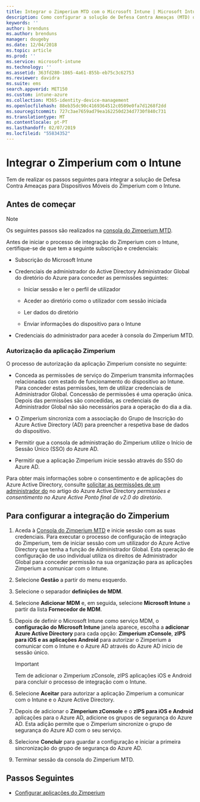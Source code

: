 ```yaml
---
title: Integrar o Zimperium MTD com o Microsoft Intune | Microsoft Intune
description: Como configurar a solução de Defesa Contra Ameaças (MTD) do Zimperium com o Microsoft Intune para controlar o acesso aos seus recursos empresariais a partir de dispositivos móveis.
keywords: ''
author: brenduns
ms.author: brenduns
manager: dougeby
ms.date: 12/04/2018
ms.topic: article
ms.prod: ''
ms.service: microsoft-intune
ms.technology: ''
ms.assetid: 363fd280-1865-4a61-855b-eb75c3c62753
ms.reviewer: davidra
ms.suite: ems
search.appverid: MET150
ms.custom: intune-azure
ms.collection: M365-identity-device-management
ms.openlocfilehash: 88eb35dc90c4169364512c0509e0fa7d1268f2dd
ms.sourcegitcommit: 727c3ae7659ad79ea162250d234d7730f840c731
ms.translationtype: MT
ms.contentlocale: pt-PT
ms.lasthandoff: 02/07/2019
ms.locfileid: "55834352"
---
```

# <a name="integrate-zimperium-with-intune"></a>Integrar o Zimperium com o Intune

Tem de realizar os passos seguintes para integrar a solução de Defesa Contra Ameaças para Dispositivos Móveis do Zimperium com o Intune.

## <a name="before-you-begin"></a>Antes de começar

> [!NOTE]
> Os seguintes passos são realizados na [consola do Zimperium MTD](https://sso.zimperium.com/signon/aad/).

Antes de iniciar o processo de integração do Zimperium com o Intune, certifique-se de que tem a seguinte subscrição e credenciais:

-   Subscrição do Microsoft Intune

-   Credenciais de administrador do Active Directory Administrador Global do diretório do Azure para conceder as permissões seguintes:

    -   Iniciar sessão e ler o perfil de utilizador

    -   Aceder ao diretório como o utilizador com sessão iniciada

    -   Ler dados do diretório

    -   Enviar informações do dispositivo para o Intune

-   Credenciais do administrador para aceder à consola do Zimperium MTD.

### <a name="zimperium-app-authorization"></a>Autorização da aplicação Zimperium

O processo de autorização da aplicação Zimperium consiste no seguinte:

-   Conceda as permissões de serviço do Zimperium transmita informações relacionadas com estado de funcionamento do dispositivo ao Intune. Para conceder estas permissões, tem de utilizar credenciais de Administrador Global. Concessão de permissões é uma operação única. Depois das permissões são concedidas, as credenciais de Administrador Global não são necessários para a operação do dia a dia.

-   O Zimperium sincroniza com a associação do Grupo de Inscrição do Azure Active Directory (AD) para preencher a respetiva base de dados do dispositivo.

-   Permitir que a consola de administração do Zimperium utilize o Início de Sessão Único (SSO) do Azure AD.

-   Permitir que a aplicação Zimperium inicie sessão através do SSO do Azure AD.

Para obter mais informações sobre o consentimento e de aplicações do Azure Active Directory, consulte [solicitar as permissões de um administrador do](https://docs.microsoft.com/azure/active-directory/develop/v2-permissions-and-consent#request-the-permissions-from-a-directory-admin) no artigo do Azure Active Directory *permissões e consentimento no Azure Active Ponto final de v2.0 do diretório*.


## <a name="to-set-up-zimperium-integration"></a>Para configurar a integração do Zimperium

1.  Aceda à [Consola do Zimperium MTD](https://sso.zimperium.com/signon/aad/) e inicie sessão com as suas credenciais. Para executar o processo de configuração de integração do Zimperium, tem de iniciar sessão com um utilizador do Azure Active Directory que tenha a função de Administrador Global. Esta operação de configuração de uso individual utiliza os direitos de Administrador Global para conceder permissão na sua organização para as aplicações Zimperium a comunicar com o Intune. 

2.  Selecione **Gestão** a partir do menu esquerdo.

3.  Selecione o separador **definições de MDM**.

4.  Selecione **Adicionar MDM** e, em seguida, selecione **Microsoft Intune** a partir da lista **Fornecedor de MDM**.

5.  Depois de definir o Microsoft Intune como serviço MDM, o **configuração do Microsoft Intune** janela aparece, escolha a **adicionar Azure Active Directory** para cada opção: **Zimperium zConsole**, **zIPS para iOS e as aplicações Android** para autorizar o Zimperium a comunicar com o Intune e o Azure AD através do Azure AD início de sessão único.

    > [!IMPORTANT]  
    > Tem de adicionar o Zimperium zConsole, zIPS aplicações iOS e Android para concluir o processo de integração com o Intune.

6.  Selecione **Aceitar** para autorizar a aplicação Zimperium a comunicar com o Intune e o Azure Active Directory.

7.  Depois de adicionar o **Zimperium zConsole** e o **zIPS para iOS e Android** aplicações para o Azure AD, adicione os grupos de segurança do Azure AD. Esta adição permite que o Zimperium sincronize o grupo de segurança do Azure AD com o seu serviço.

8.  Selecione **Concluir** para guardar a configuração e iniciar a primeira sincronização do grupo de segurança do Azure AD.

9.  Terminar sessão da consola do Zimperium MTD.

## <a name="next-steps"></a>Passos Seguintes

-   [Configurar aplicações do Zimperium](mtd-apps-ios-app-configuration-policy-add-assign.md)
